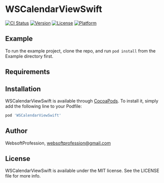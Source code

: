 # WSCalendarViewSwift

[![CI Status](https://img.shields.io/travis/WebsoftProfession/WSCalendarViewSwift.svg?style=flat)](https://travis-ci.org/WebsoftProfession/WSCalendarViewSwift)
[![Version](https://img.shields.io/cocoapods/v/WSCalendarViewSwift.svg?style=flat)](https://cocoapods.org/pods/WSCalendarViewSwift)
[![License](https://img.shields.io/cocoapods/l/WSCalendarViewSwift.svg?style=flat)](https://cocoapods.org/pods/WSCalendarViewSwift)
[![Platform](https://img.shields.io/cocoapods/p/WSCalendarViewSwift.svg?style=flat)](https://cocoapods.org/pods/WSCalendarViewSwift)

## Example

To run the example project, clone the repo, and run `pod install` from the Example directory first.

## Requirements

## Installation

WSCalendarViewSwift is available through [CocoaPods](https://cocoapods.org). To install
it, simply add the following line to your Podfile:

```ruby
pod 'WSCalendarViewSwift'
```

## Author

WebsoftProfession, websoftprofession@gmail.com

## License

WSCalendarViewSwift is available under the MIT license. See the LICENSE file for more info.
